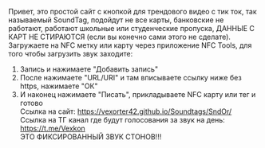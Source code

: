 Привет, это простой сайт с кнопкой для трендового видео с тик ток, так называемый SoundTag, подойдут не все карты, банковские не работают, работают школьные или студенческие пропуска, ДАННЫЕ С КАРТ НЕ СТИРАЮТСЯ (если вы конечно сами этого не сделате). Загружаете на NFC метку или карту через приложение NFC Tools, для того чтобы загрузить звук заходите:   <br/>
1. Запись и нажимаете "Добавить запись" <br/>
2. После нажимаете "URL/URI" и там вписываете ссылку ниже без https, нажимаете "ОК" <br/>
3. И наконец нажимаете "Писать", прикладываете NFC карту или тег и готово <br/>
Ссылка на сайт: https://vexorter42.github.io/Soundtags/SndOr/ <br />
Ссылка на ТГ канал где будут голосования за звук на день: https://t.me/Vexkon <br />
ЭТО ФИКСИРОВАННЫЙ ЗВУК СТОНОВ!!!
